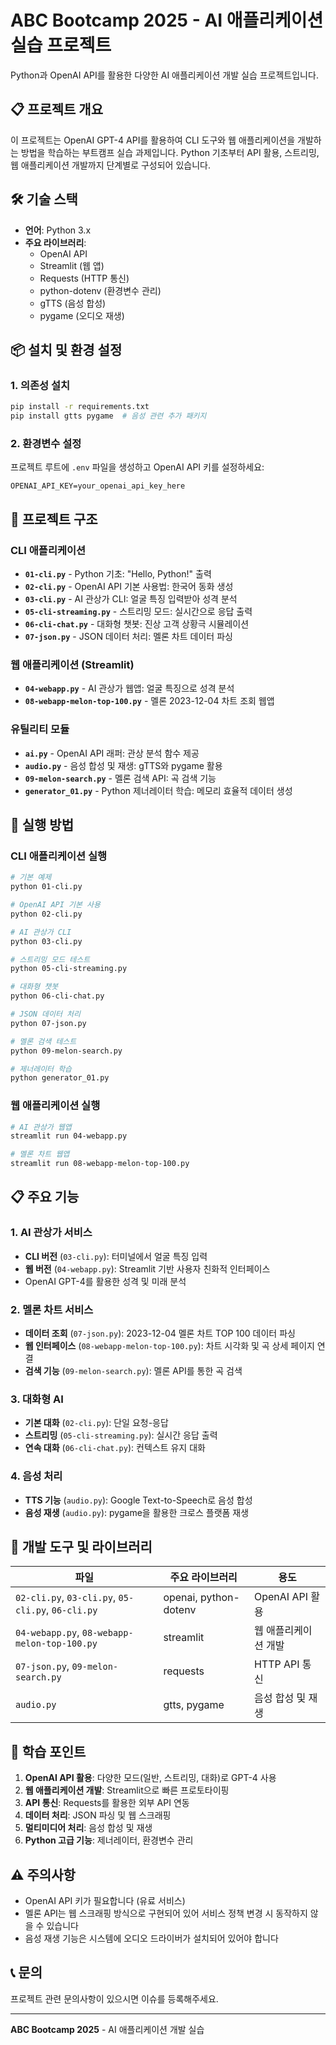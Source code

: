 # ABC Bootcamp 2025 - AI 애플리케이션 실습 프로젝트

Python과 OpenAI API를 활용한 다양한 AI 애플리케이션 개발 실습 프로젝트입니다.

## 📋 프로젝트 개요

이 프로젝트는 OpenAI GPT-4 API를 활용하여 CLI 도구와 웹 애플리케이션을 개발하는 방법을 학습하는 부트캠프 실습 과제입니다. Python 기초부터 API 활용, 스트리밍, 웹 애플리케이션 개발까지 단계별로 구성되어 있습니다.

## 🛠 기술 스택

- **언어**: Python 3.x
- **주요 라이브러리**: 
  - OpenAI API
  - Streamlit (웹 앱)
  - Requests (HTTP 통신)
  - python-dotenv (환경변수 관리)
  - gTTS (음성 합성)
  - pygame (오디오 재생)

## 📦 설치 및 환경 설정

### 1. 의존성 설치
```bash
pip install -r requirements.txt
pip install gtts pygame  # 음성 관련 추가 패키지
```

### 2. 환경변수 설정
프로젝트 루트에 `.env` 파일을 생성하고 OpenAI API 키를 설정하세요:
```
OPENAI_API_KEY=your_openai_api_key_here
```

## 📁 프로젝트 구조

### CLI 애플리케이션
- **`01-cli.py`** - Python 기초: "Hello, Python!" 출력
- **`02-cli.py`** - OpenAI API 기본 사용법: 한국어 동화 생성
- **`03-cli.py`** - AI 관상가 CLI: 얼굴 특징 입력받아 성격 분석
- **`05-cli-streaming.py`** - 스트리밍 모드: 실시간으로 응답 출력
- **`06-cli-chat.py`** - 대화형 챗봇: 진상 고객 상황극 시뮬레이션
- **`07-json.py`** - JSON 데이터 처리: 멜론 차트 데이터 파싱

### 웹 애플리케이션 (Streamlit)
- **`04-webapp.py`** - AI 관상가 웹앱: 얼굴 특징으로 성격 분석
- **`08-webapp-melon-top-100.py`** - 멜론 2023-12-04 차트 조회 웹앱

### 유틸리티 모듈
- **`ai.py`** - OpenAI API 래퍼: 관상 분석 함수 제공
- **`audio.py`** - 음성 합성 및 재생: gTTS와 pygame 활용
- **`09-melon-search.py`** - 멜론 검색 API: 곡 검색 기능
- **`generator_01.py`** - Python 제너레이터 학습: 메모리 효율적 데이터 생성

## 🚀 실행 방법

### CLI 애플리케이션 실행
```bash
# 기본 예제
python 01-cli.py

# OpenAI API 기본 사용
python 02-cli.py

# AI 관상가 CLI
python 03-cli.py

# 스트리밍 모드 테스트
python 05-cli-streaming.py

# 대화형 챗봇
python 06-cli-chat.py

# JSON 데이터 처리
python 07-json.py

# 멜론 검색 테스트
python 09-melon-search.py

# 제너레이터 학습
python generator_01.py
```

### 웹 애플리케이션 실행
```bash
# AI 관상가 웹앱
streamlit run 04-webapp.py

# 멜론 차트 웹앱
streamlit run 08-webapp-melon-top-100.py
```

## 📋 주요 기능

### 1. AI 관상가 서비스
- **CLI 버전** (`03-cli.py`): 터미널에서 얼굴 특징 입력
- **웹 버전** (`04-webapp.py`): Streamlit 기반 사용자 친화적 인터페이스
- OpenAI GPT-4를 활용한 성격 및 미래 분석

### 2. 멜론 차트 서비스
- **데이터 조회** (`07-json.py`): 2023-12-04 멜론 차트 TOP 100 데이터 파싱
- **웹 인터페이스** (`08-webapp-melon-top-100.py`): 차트 시각화 및 곡 상세 페이지 연결
- **검색 기능** (`09-melon-search.py`): 멜론 API를 통한 곡 검색

### 3. 대화형 AI
- **기본 대화** (`02-cli.py`): 단일 요청-응답
- **스트리밍** (`05-cli-streaming.py`): 실시간 응답 출력
- **연속 대화** (`06-cli-chat.py`): 컨텍스트 유지 대화

### 4. 음성 처리
- **TTS 기능** (`audio.py`): Google Text-to-Speech로 음성 합성
- **음성 재생** (`audio.py`): pygame을 활용한 크로스 플랫폼 재생

## 🔧 개발 도구 및 라이브러리

| 파일 | 주요 라이브러리 | 용도 |
|------|----------------|------|
| `02-cli.py`, `03-cli.py`, `05-cli.py`, `06-cli.py` | openai, python-dotenv | OpenAI API 활용 |
| `04-webapp.py`, `08-webapp-melon-top-100.py` | streamlit | 웹 애플리케이션 개발 |
| `07-json.py`, `09-melon-search.py` | requests | HTTP API 통신 |
| `audio.py` | gtts, pygame | 음성 합성 및 재생 |

## 📝 학습 포인트

1. **OpenAI API 활용**: 다양한 모드(일반, 스트리밍, 대화)로 GPT-4 사용
2. **웹 애플리케이션 개발**: Streamlit으로 빠른 프로토타이핑
3. **API 통신**: Requests를 활용한 외부 API 연동
4. **데이터 처리**: JSON 파싱 및 웹 스크래핑
5. **멀티미디어 처리**: 음성 합성 및 재생
6. **Python 고급 기능**: 제너레이터, 환경변수 관리

## ⚠️ 주의사항

- OpenAI API 키가 필요합니다 (유료 서비스)
- 멜론 API는 웹 스크래핑 방식으로 구현되어 있어 서비스 정책 변경 시 동작하지 않을 수 있습니다
- 음성 재생 기능은 시스템에 오디오 드라이버가 설치되어 있어야 합니다

## 📞 문의

프로젝트 관련 문의사항이 있으시면 이슈를 등록해주세요.

---
**ABC Bootcamp 2025** - AI 애플리케이션 개발 실습